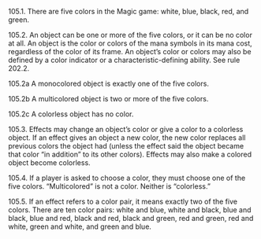 105.1. There are five colors in the Magic game: white, blue, black, red, and green.

105.2. An object can be one or more of the five colors, or it can be no color at all. An object is the color or colors of the mana symbols in its mana cost, regardless of the color of its frame. An object’s color or colors may also be defined by a color indicator or a characteristic-defining ability. See rule 202.2.

105.2a A monocolored object is exactly one of the five colors.

105.2b A multicolored object is two or more of the five colors.

105.2c A colorless object has no color.

105.3. Effects may change an object’s color or give a color to a colorless object. If an effect gives an object a new color, the new color replaces all previous colors the object had (unless the effect said the object became that color “in addition” to its other colors). Effects may also make a colored object become colorless.

105.4. If a player is asked to choose a color, they must choose one of the five colors. “Multicolored” is not a color. Neither is “colorless.”

105.5. If an effect refers to a color pair, it means exactly two of the five colors. There are ten color pairs: white and blue, white and black, blue and black, blue and red, black and red, black and green, red and green, red and white, green and white, and green and blue.